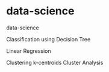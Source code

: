 # data-science
data-science

Classification using Decision Tree

Linear Regression

Clustering
k-centroids Cluster Analysis
